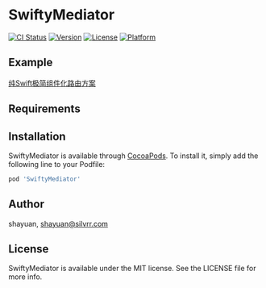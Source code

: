 # SwiftyMediator

[![CI Status](https://img.shields.io/travis/shayuan/SwiftyMediator.svg?style=flat)](https://travis-ci.org/shayuan/SwiftyMediator)
[![Version](https://img.shields.io/cocoapods/v/SwiftyMediator.svg?style=flat)](https://cocoapods.org/pods/SwiftyMediator)
[![License](https://img.shields.io/cocoapods/l/SwiftyMediator.svg?style=flat)](https://cocoapods.org/pods/SwiftyMediator)
[![Platform](https://img.shields.io/cocoapods/p/SwiftyMediator.svg?style=flat)](https://cocoapods.org/pods/SwiftyMediator)

## Example

[纯Swift极简组件化路由方案](https://juejin.im/post/5c43070e6fb9a049a5713435)

## Requirements

## Installation

SwiftyMediator is available through [CocoaPods](https://cocoapods.org). To install
it, simply add the following line to your Podfile:

```ruby
pod 'SwiftyMediator'
```

## Author

shayuan, shayuan@silvrr.com

## License

SwiftyMediator is available under the MIT license. See the LICENSE file for more info.
